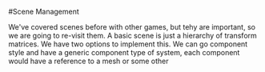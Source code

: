 #Scene Management

We've covered scenes before with other games, but tehy are important, so we are going to re-visit them. A basic scene is just a hierarchy of transform matrices. We have two options to implement this. We can go component style and have a generic component type of system, each component would have a reference to a mesh or some other 